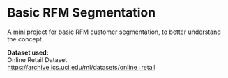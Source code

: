 # Basic RFM Segmentation
 A mini project for basic RFM customer segmentation, to better understand the concept.
 
 **Dataset used:**  
 Online Retail Dataset  
 https://archive.ics.uci.edu/ml/datasets/online+retail  
